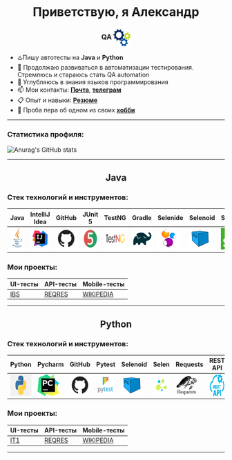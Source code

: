 
<h1 align="center"> Приветствую, я Александр </h1>
<h3 align="center"> QA <img width="40" height="40" style="vertical-align:middle" title="Gears" src="media/images/gears.png"> </h3>

- ♨️Пишу автотесты на **Java** и **Python**
- 🌱 Продолжаю развиваться в автоматизации тестирования. Стремлюсь и стараюсь стать QA automation
- 👀 Углубляюсь в знания языков программирования 
- 📫 Мои контакты:  <a href="mailto:Alex.Shakhmatov@yandex.ru">**Почта**</a>, [**телеграм**](https://t.me/Aleksandr_Shh)
- 📋 Опыт и навыки:  [**Резюме**](https://disk.yandex.ru/i/nKkRdK-hLIFvwQ)
- 📖 Проба пера об одном из своих [**хобби**](https://habr.com/ru/companies/ibs/articles/790618/#Мотоциклы)

---
### Статистика профиля:
![Anurag's GitHub stats](https://github-readme-stats.vercel.app/api?username=AleksShakhmatov&theme=github_dark_dimmed&show_icons=true)

---
<h2 align="center"> Java

### Стек технологий и инструментов:

| Java                                                    | IntelliJ  <br>  Idea                                            | GitHub                                                    | JUnit 5                                                   | TestNG                                                    | Gradle                                                    | Selenide                                                    | Selenoid                                                    | Selenium                                                    | Allure<br/>Report                                                | Allure <br> TestOps                                               | Jenkins                                                    | Docker                                                    | Jira                                                    |                                                    Telegram |
|:--------------------------------------------------------|-----------------------------------------------------------------|-----------------------------------------------------------|-----------------------------------------------------------|-----------------------------------------------------------|-----------------------------------------------------------|-------------------------------------------------------------|-------------------------------------------------------------|-------------------------------------------------------------|------------------------------------------------------------------|-------------------------------------------------------------------|------------------------------------------------------------|-----------------------------------------------------------|---------------------------------------------------------|------------------------------------------------------------:|
| <img height="50" src="media/logo/Java.svg" width="50"/> | <img height="50" src="media/logo/Intelij_IDEA.svg" width="50"/> | <img height="50" src="media/logo/GitHub.svg" width="80"/> | <img height="50" src="media/logo/JUnit5.svg" width="50"/> | <img height="50" src="media/logo/TestNG.png" width="80"/> | <img height="50" src="media/logo/Gradle.svg" width="50"/> | <img height="50" src="media/logo/Selenide.svg" width="50"/> | <img height="50" src="media/logo/Selenoid.svg" width="50"/> | <img height="50" src="media/logo/Selenium.png" width="50"/> | <img height="50" src="media/logo/Allure_Report.svg" width="50"/> | <img height="50" src="media/logo/Allure_TestOps.svg" width="50"/> | <img height="50" src="media/logo/Jenkins.svg" width="50"/> | <img height="50" src="media/logo/Docker.svg" width="50"/> | <img height="50" src="media/logo/Jira.svg" width="50"/> | <img height="50" src="media/logo/Telegram.svg" width="50"/> |


### Мои проекты:
| UI-тесты                                               | API-тесты                                                     | Mobile-тесты                                                      |
|:-------------------------------------------------------|---------------------------------------------------------------|-------------------------------------------------------------------|
| [IBS](https://github.com/AleksShakhmatov/IBS_UI_TESTS) | [REQRES](https://github.com/AleksShakhmatov/REQRES_API_TESTS) | [WIKIPEDIA](https://github.com/AleksShakhmatov/WIKI_MOBILE_TESTS) |

---
<h2 align="center"> Python

### Стек технологий и инструментов:
| Python                                                    | Pycharm                                                    | GitHub                                                    | Pytest                                                    | Selenoid                                                    | Selen                                                     | Requests                                                     | REST API                                                   | Appium                                                    | Allure<br/>Report                                               | Allure <br> TestOps                                               | Jenkins                                                       | Docker                                                    |Jira                                                     |                                                    Telegram |
|:----------------------------------------------------------|------------------------------------------------------------|-----------------------------------------------------------|-----------------------------------------------------------|-------------------------------------------------------------|-----------------------------------------------------------|--------------------------------------------------------------|------------------------------------------------------------|-----------------------------------------------------------|-----------------------------------------------------------------|-------------------------------------------------------------------|---------------------------------------------------------------|-----------------------------------------------------------|----------------------------------------------------------|------------------------------------------------------------:|
| <img height="50" src="media/logo/Python.png" width="50"/> | <img height="50" src="media/logo/Pycharm.png" width="50"/> | <img height="50" src="media/logo/GitHub.svg" width="50"/> | <img height="50" src="media/logo/Pytest.png" width="50"/> | <img height="50" src="media/logo/Selenoid.svg" width="50"/> | <img height="50" src="media/logo/Selene.png" width="50"/> | <img height="50" src="media/logo/Requests.png" width="50"/>  | <img height="50" src="media/logo/REST API.png" width="50"/> | <img height="50" src="media/logo/Appium.png" width="50"/> | <img height="50" src="media/logo/Allure_Report.svg" width="50"/> | <img height="50" src="media/logo/Allure_TestOps.svg" width="50"/> | <img height="50" src="media/logo/Jenkins.svg" width="50"/>  | <img height="50" src="media/logo/Docker.svg" width="50"/> | <img height="50" src="media/logo/Jira.svg" width="50"/> | <img height="50" src="media/logo/Telegram.svg" width="50"/> |

### Мои проекты:
| UI-тесты                                                 | API-тесты                                                        | Mobile-тесты                                                         |
|:---------------------------------------------------------|------------------------------------------------------------------|----------------------------------------------------------------------|
| [IT1](https://github.com/AleksShakhmatov/T1_UI_TESTS_PY) | [REQRES](https://github.com/AleksShakhmatov/REQRES_API_TESTS_PY) | [WIKIPEDIA](https://github.com/AleksShakhmatov/WIKI_MOBILE_TESTS_PY) |

---

